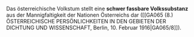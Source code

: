 
Das österreichische Volkstum stellt eine **schwer fassbare Volkssubstanz** aus der Mannigfaltigkeit der Nationen Österreichs dar ([[GA065 (8.) ÖSTERREICHISCHE PERSÖNLICHKEITEN IN DEN GEBIETEN DER DICHTUNG UND WISSENSCHAFT, Berlin, 10. Februar 1916|GA065/8]]).

